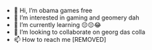 - 👋 Hi, I’m obama games free
- 👀 I’m interested in gaming and geomery dah
- 🌱 I’m currently learning 😔😔😂
- 💞️ I’m looking to collaborate on georg das colla
- 📫 How to reach me [REMOVED]

<!---
themZr/themZr is a ✨ special ✨ repository because its `README.md` (this file) appears on your GitHub profile.
You can click the Preview link to take a look at your changes.

- i dont care btw
--->

